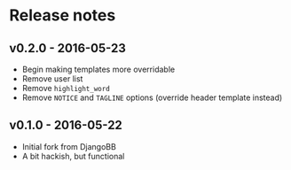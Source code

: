 # Release notes

## v0.2.0 - 2016-05-23

* Begin making templates more overridable
* Remove user list
* Remove `highlight_word`
* Remove `NOTICE` and `TAGLINE` options (override header template instead)

## v0.1.0 - 2016-05-22

* Initial fork from DjangoBB
* A bit hackish, but functional


